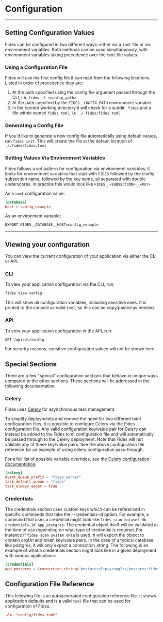 # Configuration

---

## Setting Configuration Values

Fides can be configured in two different ways: either via a `toml` file or via environment variables.
Both methods can be used simultaneously, with environment variables taking precedence over the `toml` file values.

### Using a Configuration File

Fides will use the first config file it can read from the following locations. Listed in order of precedence they are:

1. At the path specified using the config file argument passed through the CLI, i.e. `fides -f <config_path>`
1. At the path specified by the `FIDES__CONFIG_PATH` environment variable
1. In the current working directory it will check for a subdir `.fides` and a file within named `fides.toml`, i.e. `./.fides/fides.toml`

### Generating a Config File

If you'd like to generate a new config file automatically using default values, run `fides init`.
This will create the file at the default location of `./.fides/fides.toml`

### Setting Values Via Environment Variables

Fides follows a set pattern for configuration via environment variables.
It looks for environment variables that start with `FIDES` followed by the config subsection name, followed by the key name, all separated with double underscores.
In practice this would look like `FIDES__<SUBSECTION>__<KEY>`

As a `toml` configuration value:

```toml
[database]
host = config_example
```

As an environment variable:

```sh
EXPORT FIDES__DATABASE__HOST=config_example
```

---

## Viewing your configuration

You can view the current configuration of your application via either the CLI or API.

### CLI

To view your application configuration via the CLI, run:

```sh
fides view config
```

This will show _all_ configuration variables, including sensitive ones.
It is printed to the console as valid `toml`, so this can be copy/pasted as needed.

### API

To view your application configuration in the API, run:

```sh
GET /api/v1/config
```

For security reasons, sensitive configuration values will not be shown here.

## Special Sections

There are a few "special" configuration sections that behave in unique ways compared to the other sections. These sections will be addressed in the following documentation.

### Celery

Fides uses [Celery](https://docs.celeryq.dev/en/stable/index.html) for asynchronous task management.

To simplify deployments and remove the need for two different toml configuration files, it is possible to configure Celery via the Fides configuration file. Any valid configuration key/value pair for Celery can instead be added to the Fides toml configuration file and will automatically be passed through to the Celery deployment. Note that Fides will not validate any of these key/value pairs. See the above configuration file reference for an example of using celery configuration pass-through.

For a full list of possible variable overrides, see the [Celery configuration documentation](https://docs.celeryq.dev/en/stable/userguide/configuration.html).

```toml title="Example Celery Section"
[celery]
event_queue_prefix = "fides_worker"
task_default_queue = "fides"
task_always_eager = true
```

### Credentials

The credentials section uses custom keys which can be referenced in specific commands that take the --credentials-id option. For example, a command that uses a credential might look like `fides scan dataset db --credentials-id app_postgres`. The credential object itself will be validated at the time of use depending on what type of credential is required. For instance if `fides scan system okta` is used, it will expect the object to contain orgUrl and token key/value pairs. In the case of a typical database like postgres, it will only expect a connection_string. The following is an example of what a credentials section might look like in a given deployment with various applications:

```toml title="Example Credentials Section"
[credentials]
app_postgres = {connection_string="postgresql+psycopg2://postgres:fides@fides-db:5432/fides"}
```

## Configuration File Reference

This following file is an autogenerated configuration reference file. It shows application defaults and is a valid `toml` file that can be used for configuration of Fides.

```toml title="fides.toml"
-8<- "config/fides.toml"
```
